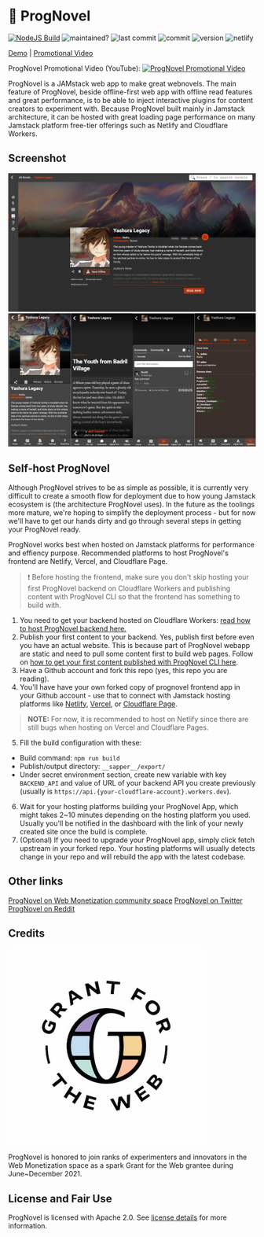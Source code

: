 # 🚀 ProgNovel

[![NodeJS Build](https://github.com/prognoveljs/prognovel-app/actions/workflows/nodejs.yml/badge.svg)](https://github.com/prognoveljs/prognovel-app/actions/workflows/nodejs.yml)
![maintained?](https://img.shields.io/badge/maintained%3F-yes-green.svg)
![last commit](https://img.shields.io/github/last-commit/prognoveljs/prognovel-app/develop)
![commit](https://img.shields.io/github/commit-activity/m/prognoveljs/prognovel-app/develop)
![version](https://img.shields.io/github/package-json/v/prognoveljs/prognovel-app)
![netlify](https://img.shields.io/netlify/da504f88-e78c-4e63-bed4-52ebf13860b2)

[Demo](https://demo.prognovel.com) | [Promotional Video](https://youtu.be/4nBUq1638zk)

ProgNovel Promotional Video (YouTube):
[![ProgNovel Promotional Video](https://img.youtube.com/vi/4nBUq1638zk/maxresdefault.jpg)](https://youtu.be/4nBUq1638zk)

ProgNovel is a JAMstack web app to make great webnovels. The main feature of ProgNovel, beside offline-first
web app with offline read features and great performance, is to be able to inject interactive plugins
for content creators to experiment with. Because ProgNovel built mainly in Jamstack architecture, it can be hosted with great loading page performance on many Jamstack platform free-tier offerings such as Netlify and Cloudflare Workers.

## Screenshot

![ProgNovel on Desktop](images/prognovel-desktop.jpg "ProgNovel on Desktop")
![ProgNovel on Mobile](images/prognovel-mobile.jpg "ProgNovel on Mobile")

## Self-host ProgNovel

Although ProgNovel strives to be as simple as possible, it is currently very difficult to create a smooth flow for deployment due to how young Jamstack ecosystem is (the architecture ProgNovel uses). In the future as the toolings more mature, we're hoping to simplify the deployment process - but for now we'll have to get our hands dirty and go through several steps in getting your ProgNovel ready.

ProgNovel works best when hosted on Jamstack platforms for performance and effiency purpose. Recommended platforms to host ProgNovel's frontend are Netlify, Vercel, and Cloudflare Page.

> ❗ Before hosting the frontend, make sure you don't skip hosting your first ProgNovel backend on Cloudflare Workers and publishing content with ProgNovel CLI so that the frontend has something to build with.

1. You need to get your backend hosted on Cloudflare Workers: [read how to host ProgNovel backend here.](https://github.com/prognoveljs/prognovel-workers)
2. Publish your first content to your backend. Yes, publish first before even you have an actual website. This is because part of ProgNovel webapp are static and need to pull some content first to build web pages. Follow on [how to get your first content published with ProgNovel CLI here](https://github.com/prognoveljs/prognovel-cli).
3. Have a Github account and fork this repo (yes, this repo you are reading).
4. You'll have have your own forked copy of prognovel frontend app in your Github account - use that to connect with Jamstack hosting platforms like [Netlify](https://www.netlify.com/), [Vercel](https://vercel.com/), or [Cloudflare Page](https://pages.cloudflare.com/).

> **NOTE:** For now, it is recommended to host on Netlify since there are still bugs when hosting on Vercel and Cloudflare Pages.

5. Fill the build configuration with these:

- Build command: `npm run build`
- Publish/output directory: `__sapper__/export/`
- Under secret environment section, create new variable with key `BACKEND_API` and value of URL of your backend API you create previously (usually is `https://api.{your-cloudflare-account}.workers.dev`).

6. Wait for your hosting platforms building your ProgNovel App, which might takes 2~10 minutes depending on the hosting platform you used. Usually you'll be notified in the dashboard with the link of your newly created site once the build is complete.
7. (Optional) If you need to upgrade your ProgNovel app, simply click fetch upstream in your forked repo. Your hosting platforms will usually detects change in your repo and will rebuild the app with the latest codebase.

## Other links

[ProgNovel on Web Monetization community space](https://community.webmonetization.org/prognovel)
[ProgNovel on Twitter](https://twitter.com/ProgNovel)
[ProgNovel on Reddit](https://www.redit.com/r/prognovel)

## Credits

![GftW](images/gftw.jpg)

ProgNovel is honored to join ranks of experimenters and innovators in the Web Monetization space as a spark Grant for the Web grantee during June~December 2021.

## License and Fair Use

ProgNovel is licensed with Apache 2.0. See [license details](LICENSE.md) for more information.

